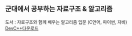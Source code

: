 ## 군대에서 공부하는 자료구조 & 알고리즘
도서 : 자료구조와 함께 배우는 알고리즘 입문 (C언어, 파이썬, 자바)</br>
[DevC++다운로드](https://sourceforge.net/projects/orwelldevcpp/files/Setup%20Releases/Dev-Cpp%205.3.0.3%20TDM-GCC%20x64%204.6.1%20Setup.exe/download)
